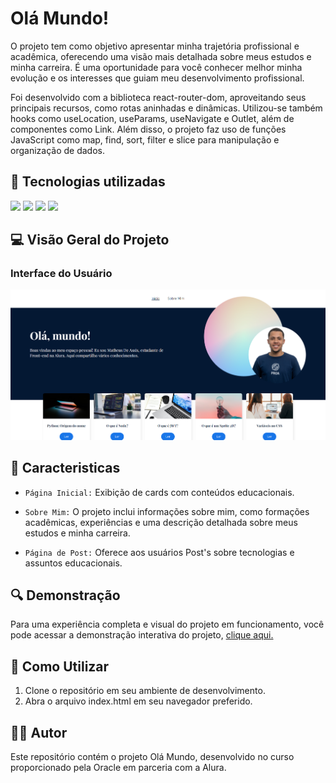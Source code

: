 <h1> Olá Mundo! </h1>

<p> O projeto tem como objetivo apresentar minha trajetória profissional e acadêmica, oferecendo uma visão mais detalhada sobre meus estudos e minha carreira. É uma oportunidade para você conhecer melhor minha evolução e os interesses que guiam meu desenvolvimento profissional.

Foi desenvolvido com a biblioteca react-router-dom, aproveitando seus principais recursos, como rotas aninhadas e dinâmicas. Utilizou-se também hooks como useLocation, useParams, useNavigate e Outlet, além de componentes como Link. Além disso, o projeto faz uso de funções JavaScript como map, find, sort, filter e slice para manipulação e organização de dados.</p>

## :dizzy: Tecnologias utilizadas

<div>
  <img src="https://img.shields.io/badge/CSS3-264de4?style=for-the-badge&logo=css3&logoColor=white">
  <img src="https://img.shields.io/badge/React-20232A?style=for-the-badge&logo=react&logoColor=61DAFB">
  <img src="https://img.shields.io/badge/vercel-%23000000.svg?style=for-the-badge&logo=vercel&logoColor=white">
  <img src="https://img.shields.io/badge/vite-%23646CFF.svg?style=for-the-badge&logo=vite&logoColor=white">
</div>

## :computer: Visão Geral do Projeto

### Interface do Usuário

<img src="OlaMundo.png"  alt="Imagem do Olá Mundo." width="1300">

## :hammer: Caracteristicas

- `Página Inicial:` Exibição de cards com conteúdos educacionais. 

- `Sobre Mim:` O projeto inclui informações sobre mim, como formações acadêmicas, experiências e uma descrição detalhada sobre meus estudos e minha carreira.

- `Página de Post:` Oferece aos usuários Post's sobre tecnologias e assuntos educacionais.

## :mag: Demonstração

Para uma experiência completa e visual do projeto em funcionamento, você pode acessar a demonstração interativa do projeto, [clique aqui.](https://ola-mundo-pi-gray.vercel.app/)

## :open_file_folder: Como Utilizar

1. Clone o repositório em seu ambiente de desenvolvimento.
2. Abra o arquivo index.html em seu navegador preferido.

## :student: Autor

Este repositório contém o projeto Olá Mundo, desenvolvido no curso proporcionado pela Oracle em parceria com a Alura.
